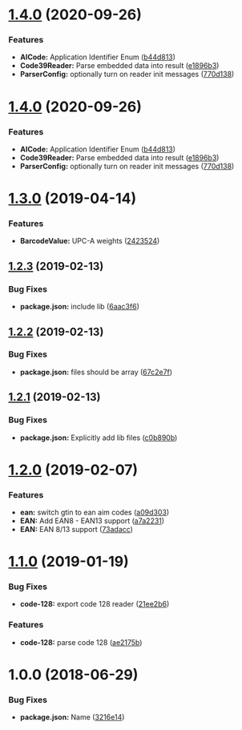 # [1.4.0](https://github.com/stonelasley/barcode-parsing/compare/v1.3.0...v1.4.0) (2020-09-26)


### Features

* **AICode:** Application Identifier Enum ([b44d813](https://github.com/stonelasley/barcode-parsing/commit/b44d81313b37d6a1af3c706759402ab2a6041f3c))
* **Code39Reader:** Parse embedded data into result ([e1896b3](https://github.com/stonelasley/barcode-parsing/commit/e1896b30d51cb032ff358fc97247304d248f9eee))
* **ParserConfig:** optionally turn on reader init messages ([770d138](https://github.com/stonelasley/barcode-parsing/commit/770d1381025eec773ec2d819338c50dd8c1a9c6e))

# [1.4.0](https://github.com/stonelasley/barcode-parsing/compare/v1.3.0...v1.4.0) (2020-09-26)


### Features

* **AICode:** Application Identifier Enum ([b44d813](https://github.com/stonelasley/barcode-parsing/commit/b44d813))
* **Code39Reader:** Parse embedded data into result ([e1896b3](https://github.com/stonelasley/barcode-parsing/commit/e1896b3))
* **ParserConfig:** optionally turn on reader init messages ([770d138](https://github.com/stonelasley/barcode-parsing/commit/770d138))

# [1.3.0](https://github.com/stonelasley/barcode-parsing/compare/v1.2.3...v1.3.0) (2019-04-14)


### Features

* **BarcodeValue:** UPC-A weights ([2423524](https://github.com/stonelasley/barcode-parsing/commit/2423524))

## [1.2.3](https://github.com/stonelasley/barcode-parsing/compare/v1.2.2...v1.2.3) (2019-02-13)


### Bug Fixes

* **package.json:** include lib ([6aac3f6](https://github.com/stonelasley/barcode-parsing/commit/6aac3f6))

## [1.2.2](https://github.com/stonelasley/barcode-parsing/compare/v1.2.1...v1.2.2) (2019-02-13)


### Bug Fixes

* **package.json:** files should be array ([67c2e7f](https://github.com/stonelasley/barcode-parsing/commit/67c2e7f))

## [1.2.1](https://github.com/stonelasley/barcode-parsing/compare/v1.2.0...v1.2.1) (2019-02-13)


### Bug Fixes

* **package.json:** Explicitly add lib files ([c0b890b](https://github.com/stonelasley/barcode-parsing/commit/c0b890b))

# [1.2.0](https://github.com/stonelasley/barcode-parsing/compare/v1.1.1...v1.2.0) (2019-02-07)


### Features

* **ean:** switch gtin to ean aim codes ([a09d303](https://github.com/stonelasley/barcode-parsing/commit/a09d303))
* **EAN:** Add EAN8 - EAN13 support ([a7a2231](https://github.com/stonelasley/barcode-parsing/commit/a7a2231))
* **EAN:** EAN 8/13 support ([73adacc](https://github.com/stonelasley/barcode-parsing/commit/73adacc))

# [1.1.0](https://github.com/stonelasley/barcode-parsing/compare/v1.0.0...v1.1.0) (2019-01-19)


### Bug Fixes

* **code-128:** export code 128 reader ([21ee2b6](https://github.com/stonelasley/barcode-parsing/commit/21ee2b6))


### Features

* **code-128:** parse code 128 ([ae2175b](https://github.com/stonelasley/barcode-parsing/commit/ae2175b))

# 1.0.0 (2018-06-29)


### Bug Fixes

* **package.json:** Name ([3216e14](https://github.com/stonelasley/barcode-parsing/commit/3216e14))

